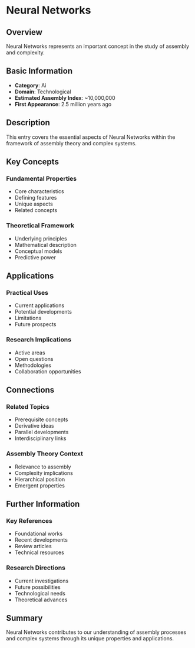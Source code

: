 # Neural Networks

## Overview

Neural Networks represents an important concept in the study of assembly and complexity.

## Basic Information

- **Category**: Ai
- **Domain**: Technological
- **Estimated Assembly Index**: ~10,000,000
- **First Appearance**: 2.5 million years ago

## Description

This entry covers the essential aspects of Neural Networks within the framework of assembly theory and complex systems.

## Key Concepts

### Fundamental Properties
- Core characteristics
- Defining features
- Unique aspects
- Related concepts

### Theoretical Framework
- Underlying principles
- Mathematical description
- Conceptual models
- Predictive power

## Applications

### Practical Uses
- Current applications
- Potential developments
- Limitations
- Future prospects

### Research Implications
- Active areas
- Open questions
- Methodologies
- Collaboration opportunities

## Connections

### Related Topics
- Prerequisite concepts
- Derivative ideas
- Parallel developments
- Interdisciplinary links

### Assembly Theory Context
- Relevance to assembly
- Complexity implications
- Hierarchical position
- Emergent properties

## Further Information

### Key References
- Foundational works
- Recent developments
- Review articles
- Technical resources

### Research Directions
- Current investigations
- Future possibilities
- Technological needs
- Theoretical advances

## Summary

Neural Networks contributes to our understanding of assembly processes and complex systems through its unique properties and applications.
